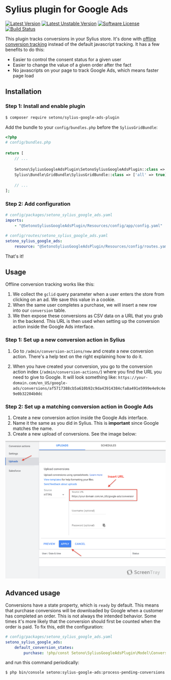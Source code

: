 # Sylius plugin for Google Ads

[![Latest Version][ico-version]][link-packagist]
[![Latest Unstable Version][ico-unstable-version]][link-packagist]
[![Software License][ico-license]](LICENSE)
[![Build Status][ico-github-actions]][link-github-actions]

This plugin tracks conversions in your Sylius store. It's done with [offline conversion tracking](https://support.google.com/google-ads/answer/2998031?hl=en)
instead of the default javascript tracking. It has a few benefits to do this:
- Easier to control the consent status for a given user
- Easier to change the value of a given order after the fact
- No javascripts on your page to track Google Ads, which means faster page load

## Installation

### Step 1: Install and enable plugin

```bash
$ composer require setono/sylius-google-ads-plugin
```

Add the bundle to your `config/bundles.php` before the `SyliusGridBundle`:

```php
<?php
# config/bundles.php

return [
    // ...
    
    Setono\SyliusGoogleAdsPlugin\SetonoSyliusGoogleAdsPlugin::class => ['all' => true], // Added before the grid bundle
    Sylius\Bundle\GridBundle\SyliusGridBundle::class => ['all' => true],
    
    // ...
];
```

### Step 2: Add configuration
```yaml
# config/packages/setono_sylius_google_ads.yaml
imports:
    - "@SetonoSyliusGoogleAdsPlugin/Resources/config/app/config.yaml"
```

```yaml
# config/routes/setono_sylius_google_ads.yaml
setono_sylius_google_ads:
    resource: "@SetonoSyliusGoogleAdsPlugin/Resources/config/routes.yaml"
```

That's it!

## Usage

Offline conversion tracking works like this:

1. We collect the `gclid` query parameter when a user enters the store from clicking on an ad. We save this value in a cookie.
2. When the same user completes a purchase, we will insert a new row into our `conversion` table.
3. We then expose these conversions as CSV data on a URL that you grab in the backend. This URL is then used when setting
up the conversion action inside the Google Ads interface.
   
### Step 1: Set up a new conversion action in Sylius
1. Go to `/admin/conversion-actions/new` and create a new conversion action. There's a help text on the right explaining
how to do it.
   
2. When you have created your conversion, you go to the conversion action index (`/admin/conversion-actions/`) where you
find the URL you need to give to Google. It will look something like: `https://your-domain.com/en_US/google-ads/conversions/af5717388cb5a610b92c9da43914384cfa8a491e5999e4e9c4e9e0b32204b0dc`
   
### Step 2: Set up a matching conversion action in Google Ads
1. Create a new conversion action inside the Google Ads interface.
2. Name it the same as you did in Sylius. This is **important** since Google matches the name.
3. Create a new upload of conversions. See the image below:

![Upload conversions](docs/images/conversion-uploads.png)

## Advanced usage
Conversions have a state property, which is `ready` by default. This means that purchase conversions will be downloaded
by Google when a customer has completed an order. This is not always the intended behavior. Some times it's more likely
that the conversion should first be counted when the order is paid. To fix this, edit the configuration:

```yaml
# config/packages/setono_sylius_google_ads.yaml
setono_sylius_google_ads:
    default_conversion_states:
        purchase: !php/const Setono\SyliusGoogleAdsPlugin\Model\ConversionActionInterface::CATEGORY_PURCHASE
```

and run this command periodically:

```bash
$ php bin/console setono:sylius-google-ads:process-pending-conversions
```

[ico-version]: https://poser.pugx.org/setono/sylius-google-ads-plugin/v/stable
[ico-unstable-version]: https://poser.pugx.org/setono/sylius-google-ads-plugin/v/unstable
[ico-license]: https://poser.pugx.org/setono/sylius-google-ads-plugin/license
[ico-github-actions]: https://github.com/Setono/SyliusGoogleAdsPlugin/workflows/build/badge.svg

[link-packagist]: https://packagist.org/packages/setono/sylius-google-ads-plugin
[link-github-actions]: https://github.com/Setono/SyliusGoogleAdsPlugin/actions
